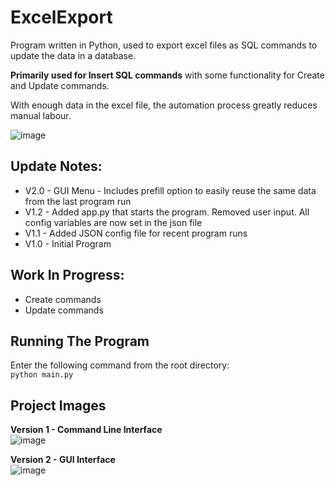# ExcelExport
Program written in Python, used to export excel files as SQL commands to update the data in a database.

**Primarily used for Insert SQL commands** with some functionality for Create and Update commands.

With enough data in the excel file, the automation process greatly reduces manual labour.

![image](https://user-images.githubusercontent.com/58745400/133308370-cce48889-03fb-47c1-a41f-2ce35aff614a.png)

## Update Notes:
- V2.0 - GUI Menu - Includes prefill option to easily reuse the same data from the last program run
- V1.2 - Added app.py that starts the program. Removed user input. All config variables are now set in the json file
- V1.1 - Added JSON config file for recent program runs
- V1.0 - Initial Program

## Work In Progress:
- Create commands
- Update commands

## Running The Program
Enter the following command from the root directory:  
`python main.py`

## Project Images
**Version 1 - Command Line Interface**  
![image](https://user-images.githubusercontent.com/58745400/133308370-cce48889-03fb-47c1-a41f-2ce35aff614a.png)

**Version 2 - GUI Interface**  
![image](https://github.com/kp4ws/ExcelExport/assets/58745400/3605f0b7-091a-48a3-a15c-c4967868b902)
